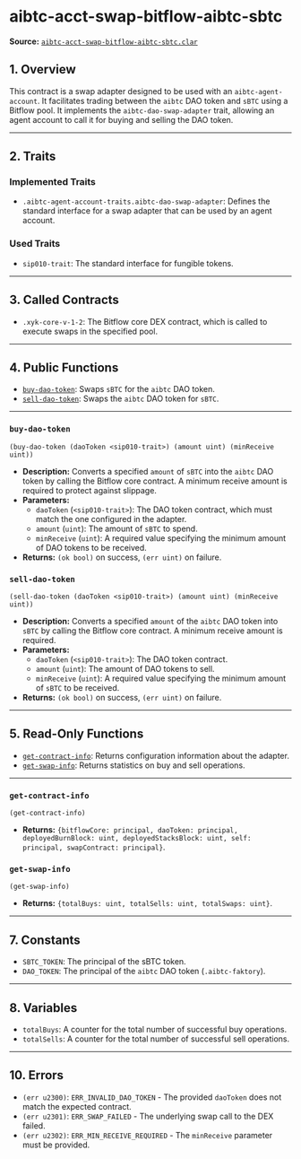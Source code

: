 # aibtc-acct-swap-bitflow-aibtc-sbtc

**Source:** [`aibtc-acct-swap-bitflow-aibtc-sbtc.clar`](../../../../contracts/dao/trading/aibtc-acct-swap-bitflow-aibtc-sbtc.clar)

## 1. Overview

This contract is a swap adapter designed to be used with an `aibtc-agent-account`. It facilitates trading between the `aibtc` DAO token and `sBTC` using a Bitflow pool. It implements the `aibtc-dao-swap-adapter` trait, allowing an agent account to call it for buying and selling the DAO token.

---

## 2. Traits

### Implemented Traits
- `.aibtc-agent-account-traits.aibtc-dao-swap-adapter`: Defines the standard interface for a swap adapter that can be used by an agent account.

### Used Traits
- `sip010-trait`: The standard interface for fungible tokens.

---

## 3. Called Contracts

- `.xyk-core-v-1-2`: The Bitflow core DEX contract, which is called to execute swaps in the specified pool.

---

## 4. Public Functions

- [`buy-dao-token`](#buy-dao-token): Swaps `sBTC` for the `aibtc` DAO token.
- [`sell-dao-token`](#sell-dao-token): Swaps the `aibtc` DAO token for `sBTC`.

---

### `buy-dao-token`
`(buy-dao-token (daoToken <sip010-trait>) (amount uint) (minReceive uint))`
- **Description:** Converts a specified `amount` of `sBTC` into the `aibtc` DAO token by calling the Bitflow core contract. A minimum receive amount is required to protect against slippage.
- **Parameters:**
  - `daoToken` (`<sip010-trait>`): The DAO token contract, which must match the one configured in the adapter.
  - `amount` (`uint`): The amount of `sBTC` to spend.
  - `minReceive` (`uint`): A required value specifying the minimum amount of DAO tokens to be received.
- **Returns:** `(ok bool)` on success, `(err uint)` on failure.

### `sell-dao-token`
`(sell-dao-token (daoToken <sip010-trait>) (amount uint) (minReceive uint))`
- **Description:** Converts a specified `amount` of the `aibtc` DAO token into `sBTC` by calling the Bitflow core contract. A minimum receive amount is required.
- **Parameters:**
  - `daoToken` (`<sip010-trait>`): The DAO token contract.
  - `amount` (`uint`): The amount of DAO tokens to sell.
  - `minReceive` (`uint`): A required value specifying the minimum amount of `sBTC` to be received.
- **Returns:** `(ok bool)` on success, `(err uint)` on failure.

---

## 5. Read-Only Functions

- [`get-contract-info`](#get-contract-info): Returns configuration information about the adapter.
- [`get-swap-info`](#get-swap-info): Returns statistics on buy and sell operations.

---

### `get-contract-info`
`(get-contract-info)`
- **Returns:** `{bitflowCore: principal, daoToken: principal, deployedBurnBlock: uint, deployedStacksBlock: uint, self: principal, swapContract: principal}`.

### `get-swap-info`
`(get-swap-info)`
- **Returns:** `{totalBuys: uint, totalSells: uint, totalSwaps: uint}`.

---

## 7. Constants

- `SBTC_TOKEN`: The principal of the sBTC token.
- `DAO_TOKEN`: The principal of the `aibtc` DAO token (`.aibtc-faktory`).

---

## 8. Variables

- `totalBuys`: A counter for the total number of successful buy operations.
- `totalSells`: A counter for the total number of successful sell operations.

---

## 10. Errors

- `(err u2300)`: `ERR_INVALID_DAO_TOKEN` - The provided `daoToken` does not match the expected contract.
- `(err u2301)`: `ERR_SWAP_FAILED` - The underlying swap call to the DEX failed.
- `(err u2302)`: `ERR_MIN_RECEIVE_REQUIRED` - The `minReceive` parameter must be provided.
